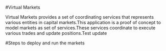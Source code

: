 #Virtual Markets

Virtual Markets provides a set of coordinating services that represents various entities in capital markets.This application is a proof of concept to model markets as set of services.These services coordinate to execute various 
trades and update positions.Test update

#Steps to deploy and run the markets

  
